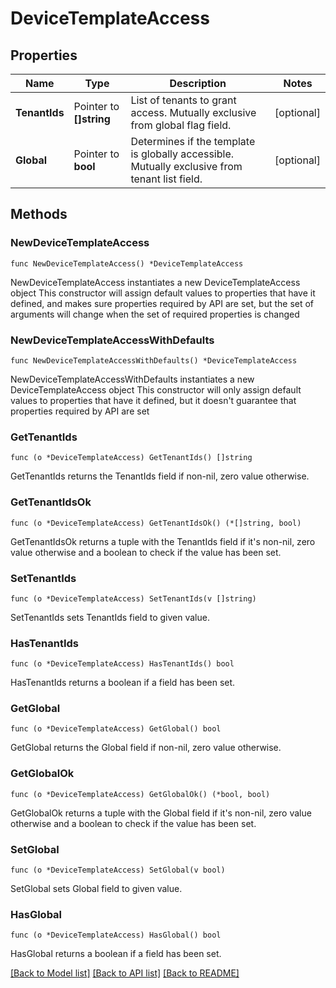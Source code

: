 # DeviceTemplateAccess

## Properties

Name | Type | Description | Notes
------------ | ------------- | ------------- | -------------
**TenantIds** | Pointer to **[]string** | List of tenants to grant access. Mutually exclusive from global flag field. | [optional] 
**Global** | Pointer to **bool** | Determines if the template is globally accessible. Mutually exclusive from tenant list field. | [optional] 

## Methods

### NewDeviceTemplateAccess

`func NewDeviceTemplateAccess() *DeviceTemplateAccess`

NewDeviceTemplateAccess instantiates a new DeviceTemplateAccess object
This constructor will assign default values to properties that have it defined,
and makes sure properties required by API are set, but the set of arguments
will change when the set of required properties is changed

### NewDeviceTemplateAccessWithDefaults

`func NewDeviceTemplateAccessWithDefaults() *DeviceTemplateAccess`

NewDeviceTemplateAccessWithDefaults instantiates a new DeviceTemplateAccess object
This constructor will only assign default values to properties that have it defined,
but it doesn't guarantee that properties required by API are set

### GetTenantIds

`func (o *DeviceTemplateAccess) GetTenantIds() []string`

GetTenantIds returns the TenantIds field if non-nil, zero value otherwise.

### GetTenantIdsOk

`func (o *DeviceTemplateAccess) GetTenantIdsOk() (*[]string, bool)`

GetTenantIdsOk returns a tuple with the TenantIds field if it's non-nil, zero value otherwise
and a boolean to check if the value has been set.

### SetTenantIds

`func (o *DeviceTemplateAccess) SetTenantIds(v []string)`

SetTenantIds sets TenantIds field to given value.

### HasTenantIds

`func (o *DeviceTemplateAccess) HasTenantIds() bool`

HasTenantIds returns a boolean if a field has been set.

### GetGlobal

`func (o *DeviceTemplateAccess) GetGlobal() bool`

GetGlobal returns the Global field if non-nil, zero value otherwise.

### GetGlobalOk

`func (o *DeviceTemplateAccess) GetGlobalOk() (*bool, bool)`

GetGlobalOk returns a tuple with the Global field if it's non-nil, zero value otherwise
and a boolean to check if the value has been set.

### SetGlobal

`func (o *DeviceTemplateAccess) SetGlobal(v bool)`

SetGlobal sets Global field to given value.

### HasGlobal

`func (o *DeviceTemplateAccess) HasGlobal() bool`

HasGlobal returns a boolean if a field has been set.


[[Back to Model list]](../README.md#documentation-for-models) [[Back to API list]](../README.md#documentation-for-api-endpoints) [[Back to README]](../README.md)



